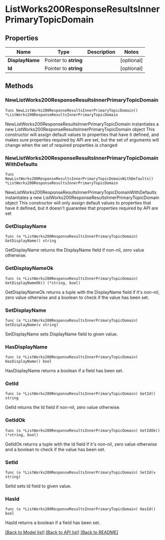 # ListWorks200ResponseResultsInnerPrimaryTopicDomain

## Properties

Name | Type | Description | Notes
------------ | ------------- | ------------- | -------------
**DisplayName** | Pointer to **string** |  | [optional] 
**Id** | Pointer to **string** |  | [optional] 

## Methods

### NewListWorks200ResponseResultsInnerPrimaryTopicDomain

`func NewListWorks200ResponseResultsInnerPrimaryTopicDomain() *ListWorks200ResponseResultsInnerPrimaryTopicDomain`

NewListWorks200ResponseResultsInnerPrimaryTopicDomain instantiates a new ListWorks200ResponseResultsInnerPrimaryTopicDomain object
This constructor will assign default values to properties that have it defined,
and makes sure properties required by API are set, but the set of arguments
will change when the set of required properties is changed

### NewListWorks200ResponseResultsInnerPrimaryTopicDomainWithDefaults

`func NewListWorks200ResponseResultsInnerPrimaryTopicDomainWithDefaults() *ListWorks200ResponseResultsInnerPrimaryTopicDomain`

NewListWorks200ResponseResultsInnerPrimaryTopicDomainWithDefaults instantiates a new ListWorks200ResponseResultsInnerPrimaryTopicDomain object
This constructor will only assign default values to properties that have it defined,
but it doesn't guarantee that properties required by API are set

### GetDisplayName

`func (o *ListWorks200ResponseResultsInnerPrimaryTopicDomain) GetDisplayName() string`

GetDisplayName returns the DisplayName field if non-nil, zero value otherwise.

### GetDisplayNameOk

`func (o *ListWorks200ResponseResultsInnerPrimaryTopicDomain) GetDisplayNameOk() (*string, bool)`

GetDisplayNameOk returns a tuple with the DisplayName field if it's non-nil, zero value otherwise
and a boolean to check if the value has been set.

### SetDisplayName

`func (o *ListWorks200ResponseResultsInnerPrimaryTopicDomain) SetDisplayName(v string)`

SetDisplayName sets DisplayName field to given value.

### HasDisplayName

`func (o *ListWorks200ResponseResultsInnerPrimaryTopicDomain) HasDisplayName() bool`

HasDisplayName returns a boolean if a field has been set.

### GetId

`func (o *ListWorks200ResponseResultsInnerPrimaryTopicDomain) GetId() string`

GetId returns the Id field if non-nil, zero value otherwise.

### GetIdOk

`func (o *ListWorks200ResponseResultsInnerPrimaryTopicDomain) GetIdOk() (*string, bool)`

GetIdOk returns a tuple with the Id field if it's non-nil, zero value otherwise
and a boolean to check if the value has been set.

### SetId

`func (o *ListWorks200ResponseResultsInnerPrimaryTopicDomain) SetId(v string)`

SetId sets Id field to given value.

### HasId

`func (o *ListWorks200ResponseResultsInnerPrimaryTopicDomain) HasId() bool`

HasId returns a boolean if a field has been set.


[[Back to Model list]](../README.md#documentation-for-models) [[Back to API list]](../README.md#documentation-for-api-endpoints) [[Back to README]](../README.md)


